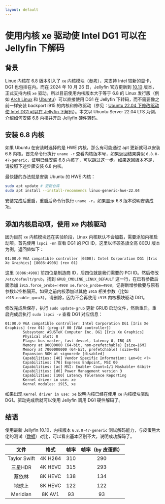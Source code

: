 ```yaml
---
layout: default
---
```

# 使用内核 xe 驱动使 Intel DG1 可以在 Jellyfin 下解码
## 背景
Linux 内核在 6.8 版本引入了 `xe` 内核模块（[参考](https://www.phoronix.com/news/Linux-6.8-Released)），来支持 Intel 较新的显卡，DG1 也包括在内。而在 2024 年 10 月 26 日，Jellyfin 官方更新到 [10.10](https://jellyfin.org/posts/jellyfin-release-10.10.0) 版本，正式支持内核 `xe` 驱动。所以目前使用内核版本大于等于 6.8 的 Linux 发行版（例如 [Arch Linux](https://archlinux.org/) 和 [Ubuntu](https://ubuntu.com/)）可以直接使用 DG1 在 Jellyfin 下转码，而不需要像之前一样安装 backport i915 的内核和修改驱动（参见：[Ubuntu 22.04 下修改驱动使 Intel DG1 可以在 Jellyfin 下解码](../ubuntu-dg1-jellyfin)）。本文以 Ubuntu Server 22.04 LTS 为例，介绍如何安装 6.8 内核并开启 Jellyfin 硬件转码。

## 安装 6.8 内核
如果 Ubuntu 在安装时选择的是 HWE 内核，那么有可能通过 apt 更新就可以安装 6.8 内核。首先命令行执行 `uname -r` 查看内核版本号，如果返回结果类似 `6.8.0-47-generic`，证明已经安装 6.8 内核了，可以跳过这一步。如果返回版本不是，请按照下述步骤安装 6.8 内核。

最快捷的办法就是安装 Ubuntu 的 HWE 内核：

```bash
sudo apt update # 更新仓库
sudo apt install --install-recommends linux-generic-hwe-22.04
```

安装完成后重启，重启后命令行执行 `uname -r`，如果显示 6.8 版本说明安装成功。

## 添加内核启动项，使用 xe 内核驱动
因为目前 `xe` 内核模块还在实验阶段，Linux 内核默认不会加载，需要添加内核启动项。首先使用 `lspci -nn` 查看 DG1 的 PCI ID，这里以华硕圣旗全高 80EU 版本为例，返回值如下：

```
01:00.0 VGA compatible controller [0300]: Intel Corporation DG1 [Iris Xe Graphics] [8086:4908] (rev 01)
```

这里 `[8086:4908]` 前四位是制造商 ID，后四位就是我们需要的 PCI ID。然后修改 `/etc/default/grub`，找到 `GRUB_CMDLINE_LINUX_DEFAULT` 这一行，在已有参数后面添加 `i915.force_probe=!4908 xe.force_probe=4908`，记得新增参数要与原有参数以空格隔开。如果之前内核添加过其他 `i915` 相关参数（比如 `i915.enable_guc=3`），请删除，因为不会再使用 `i915` 内核模块驱动 DG1。

修改完成后保存，执行 `sudo update-grub` 更新 GRUB 启动文件，然后重启。重启完成后执行 `sudo lspci -v` 查看 DG1 对应信息：

```
01:00.0 VGA compatible controller: Intel Corporation DG1 [Iris Xe Graphics] (rev 01) (prog-if 00 [VGA controller])
        Subsystem: ASUSTeK Computer Inc. DG1 [Iris Xe Graphics]
        Physical Slot: 0
        Flags: bus master, fast devsel, latency 0, IRQ 45
        Memory at 80000000 (64-bit, non-prefetchable) [size=16M]
        Memory at 7000000000 (64-bit, prefetchable) [size=4G]
        Expansion ROM at <ignored> [disabled]
        Capabilities: [40] Vendor Specific Information: Len=0c <?>
        Capabilities: [70] Express Endpoint, MSI 00
        Capabilities: [ac] MSI: Enable+ Count=1/1 Maskable+ 64bit+
        Capabilities: [d0] Power Management version 3
        Capabilities: [100] Latency Tolerance Reporting
        Kernel driver in use: xe
        Kernel modules: i915, xe
```

如果出现 `Kernel driver in use: xe` 说明内核已经在使用 `xe` 内核模块驱动 DG1。驱动完成后就可以使用 Jellyfin 调用 DG1 硬件解码了。

## 结语
使用最新 Jellyfin 10.10，内核版本 `6.8.0-47-generic` 测试解码能力，与皮蛋熊大佬的测试（[数据](https://blog.kkk.rs/archives/32)）对比，可以看出基本区别不大，说明成功解码了。

|文件|格式|帧率|帧率（by 皮蛋熊）|
|:-:|:-:|:-:|:-:|
|Taylor Swift|4K H264|310|290|
|三星HDR|4K HEVC|315|293|
|蔡依林|8K HEVC|138|134|
|地球上|8K HEVC|122|122|
|Meridian|8K AV1|93|93|
